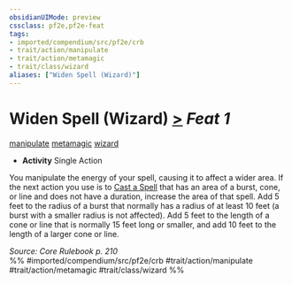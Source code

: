 ```yaml
---
obsidianUIMode: preview
cssclass: pf2e,pf2e-feat
tags:
- imported/compendium/src/pf2e/crb
- trait/action/manipulate
- trait/action/metamagic
- trait/class/wizard
aliases: ["Widen Spell (Wizard)"]
---
```

# Widen Spell (Wizard)  [>](chapter-9-playing-the-game.md#Actions "Single Action") *Feat 1*  
[manipulate](manipulate.md)  [metamagic](metamagic.md)  [wizard](rules/traits/wizard.md)  

- **Activity** Single Action

You manipulate the energy of your spell, causing it to affect a wider area. If the next action you use is to [Cast a Spell](cast-a-spell.md) that has an area of a burst, cone, or line and does not have a duration, increase the area of that spell. Add 5 feet to the radius of a burst that normally has a radius of at least 10 feet (a burst with a smaller radius is not affected). Add 5 feet to the length of a cone or line that is normally 15 feet long or smaller, and add 10 feet to the length of a larger cone or line.

*Source: Core Rulebook p. 210*  
%% #imported/compendium/src/pf2e/crb #trait/action/manipulate #trait/action/metamagic #trait/class/wizard %%